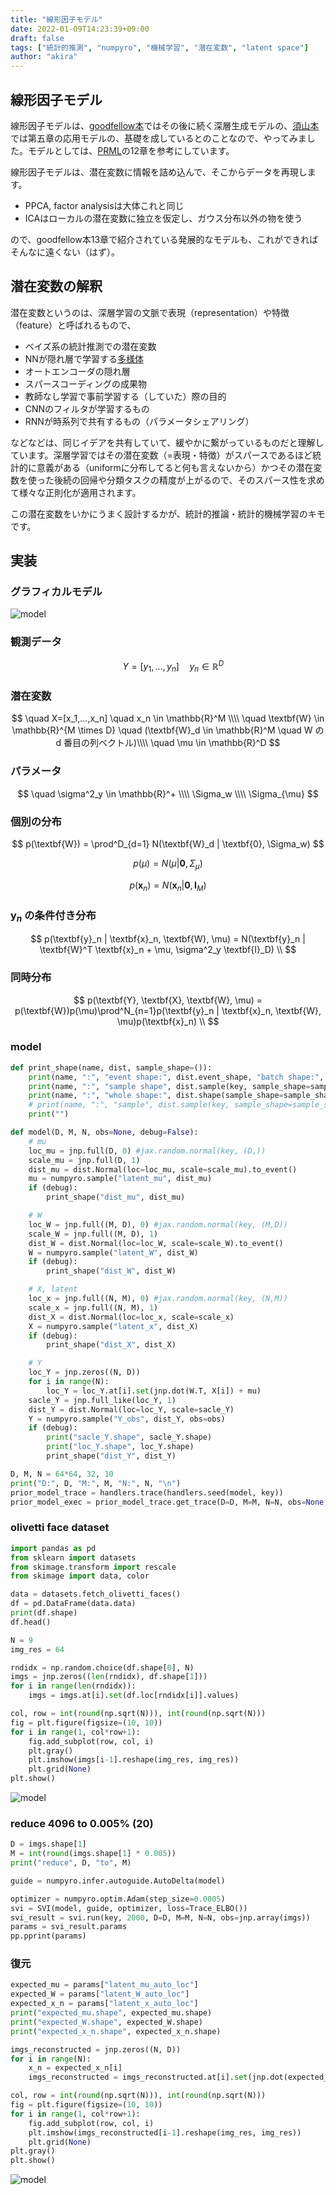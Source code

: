 ```yaml
---
title: "線形因子モデル"
date: 2022-01-09T14:23:39+09:00
draft: false
tags: ["統計的推測", "numpyro", "機械学習", "潜在変数", "latent space"]
author: "akira"
---
```


## 線形因子モデル

線形因子モデルは、[goodfellow本](https://www.deeplearningbook.org/)ではその後に続く深層生成モデルの、[須山本](https://www.amazon.co.jp/%E6%A9%9F%E6%A2%B0%E5%AD%A6%E7%BF%92%E3%82%B9%E3%82%BF%E3%83%BC%E3%83%88%E3%82%A2%E3%83%83%E3%83%97%E3%82%B7%E3%83%AA%E3%83%BC%E3%82%BA-%E3%83%99%E3%82%A4%E3%82%BA%E6%8E%A8%E8%AB%96%E3%81%AB%E3%82%88%E3%82%8B%E6%A9%9F%E6%A2%B0%E5%AD%A6%E7%BF%92%E5%85%A5%E9%96%80-KS%E6%83%85%E5%A0%B1%E7%A7%91%E5%AD%A6%E5%B0%82%E9%96%80%E6%9B%B8-%E9%A0%88%E5%B1%B1-%E6%95%A6%E5%BF%97/dp/4061538322/ref=sr_1_1?keywords=%E3%83%99%E3%82%A4%E3%82%BA%E6%8E%A8%E8%AB%96%E3%81%AB%E3%82%88%E3%82%8B%E6%A9%9F%E6%A2%B0%E5%AD%A6%E7%BF%92%E5%85%A5%E9%96%80&qid=1641542845&sprefix=%E3%83%99%E3%82%A4%E3%82%BA%E6%8E%A8%E8%AB%96%2Caps%2C185&sr=8-1)では第五章の応用モデルの、基礎を成しているとのことなので、やってみました。モデルとしては、[PRML](https://www.amazon.co.jp/%E3%83%91%E3%82%BF%E3%83%BC%E3%83%B3%E8%AA%8D%E8%AD%98%E3%81%A8%E6%A9%9F%E6%A2%B0%E5%AD%A6%E7%BF%92-%E4%B8%8B-%E3%83%99%E3%82%A4%E3%82%BA%E7%90%86%E8%AB%96%E3%81%AB%E3%82%88%E3%82%8B%E7%B5%B1%E8%A8%88%E7%9A%84%E4%BA%88%E6%B8%AC-C-M-%E3%83%93%E3%82%B7%E3%83%A7%E3%83%83%E3%83%97/dp/4621061240/ref=pd_lpo_1?pd_rd_i=4621061240&psc=1)の12章を参考にしています。

線形因子モデルは、潜在変数に情報を詰め込んで、そこからデータを再現します。

- PPCA, factor analysisは大体これと同じ
- ICAはローカルの潜在変数に独立を仮定し、ガウス分布以外の物を使う

ので、goodfellow本13章で紹介されている発展的なモデルも、これができればそんなに遠くない（はず）。

## 潜在変数の解釈

潜在変数というのは、深層学習の文脈で表現（representation）や特徴（feature）と呼ばれるもので、
- ベイズ系の統計推測での潜在変数
- NNが隠れ層で学習する[多様体](http://colah.github.io/posts/2014-03-NN-Manifolds-Topology/)
- オートエンコーダの隠れ層
- スパースコーディングの成果物
- 教師なし学習で事前学習する（していた）際の目的
- CNNのフィルタが学習するもの
- RNNが時系列で共有するもの（パラメータシェアリング）

などなどは、同じイデアを共有していて、緩やかに繋がっているものだと理解しています。深層学習ではその潜在変数（=表現・特徴）がスパースであるほど統計的に意義がある（uniformに分布してると何も言えないから）かつその潜在変数を使った後続の回帰や分類タスクの精度が上がるので、そのスパース性を求めて様々な正則化が適用されます。

この潜在変数をいかにうまく設計するかが、統計的推論・統計的機械学習のキモです。

## 実装

### グラフィカルモデル
![model](/posts/linear_dim_reduction/model.jpg)

### 観測データ

$$
    \quad Y=[y_1,...,y_n] \quad y_n \in \mathbb{R}^D
$$

### 潜在変数

$$
    \quad X=[x_1,...,x_n] \quad x_n \in \mathbb{R}^M \\\\
    \quad \textbf{W} \in \mathbb{R}^{M \times D} \quad (\textbf{W}_d \in \mathbb{R}^M \quad W の d 番⽬の列ベクトル)\\\\
    \quad \mu \in \mathbb{R}^D
$$

### パラメータ

$$
    \quad \sigma^2_y \in \mathbb{R}^+ \\\\
    \Sigma_w \\\\
    \Sigma_{\mu}
$$

### 個別の分布

$$
    p(\textbf{W}) = \prod^D_{d=1} N(\textbf{W}_d | \textbf{0}, \Sigma_w) 
$$

$$
    p(\mu) = N(\mu | \textbf{0}, \Sigma_{\mu}) 
$$

$$
    p(\textbf{x}_n) = N(\textbf{x}_n | \textbf{0}, \textbf{I}_M)
$$

### $\textbf{y}_n$ の条件付き分布

$$
    p(\textbf{y}_n | \textbf{x}_n, \textbf{W}, \mu) = N(\textbf{y}_n | \textbf{W}^T \textbf{x}_n + \mu, \sigma^2_y \textbf{I}_D) \\
$$

### 同時分布
$$
    p(\textbf{Y}, \textbf{X}, \textbf{W}, \mu) = p(\textbf{W})p(\mu)\prod^N_{n=1}p(\textbf{y}_n | \textbf{x}_n, \textbf{W}, \mu)p(\textbf{x}_n) \\
$$

### model

```python
def print_shape(name, dist, sample_shape=()):
    print(name, ":", "event shape:", dist.event_shape, "batch shape:", dist.batch_shape)
    print(name, ":", "sample shape", dist.sample(key, sample_shape=sample_shape).shape)
    print(name, ":", "whole shape:", dist.shape(sample_shape=sample_shape))
    # print(name, ":", "sample", dist.sample(key, sample_shape=sample_shape))
    print("")

def model(D, M, N, obs=None, debug=False):
    # mu
    loc_mu = jnp.full(D, 0) #jax.random.normal(key, (D,))
    scale_mu = jnp.full(D, 1)
    dist_mu = dist.Normal(loc=loc_mu, scale=scale_mu).to_event()
    mu = numpyro.sample("latent_mu", dist_mu)
    if (debug):
        print_shape("dist_mu", dist_mu)

    # W
    loc_W = jnp.full((M, D), 0) #jax.random.normal(key, (M,D))
    scale_W = jnp.full((M, D), 1)
    dist_W = dist.Normal(loc=loc_W, scale=scale_W).to_event()
    W = numpyro.sample("latent_W", dist_W)
    if (debug):
        print_shape("dist_W", dist_W)

    # X, latent
    loc_x = jnp.full((N, M), 0) #jax.random.normal(key, (N,M))       
    scale_x = jnp.full((N, M), 1)        
    dist_X = dist.Normal(loc=loc_x, scale=scale_x)
    X = numpyro.sample("latent_x", dist_X)
    if (debug):
        print_shape("dist_X", dist_X)

    # Y
    loc_Y = jnp.zeros((N, D))
    for i in range(N):
        loc_Y = loc_Y.at[i].set(jnp.dot(W.T, X[i]) + mu)
    sacle_Y = jnp.full_like(loc_Y, 1)
    dist_Y = dist.Normal(loc=loc_Y, scale=sacle_Y)
    Y = numpyro.sample("Y_obs", dist_Y, obs=obs)
    if (debug):
        print("sacle_Y.shape", sacle_Y.shape)
        print("loc_Y.shape", loc_Y.shape)
        print_shape("dist_Y", dist_Y)

D, M, N = 64*64, 32, 10
print("D:", D, "M:", M, "N:", N, "\n")
prior_model_trace = handlers.trace(handlers.seed(model, key))
prior_model_exec = prior_model_trace.get_trace(D=D, M=M, N=N, obs=None, debug=True)
```

### olivetti face dataset

```python
import pandas as pd
from sklearn import datasets
from skimage.transform import rescale
from skimage import data, color

data = datasets.fetch_olivetti_faces()
df = pd.DataFrame(data.data)
print(df.shape)
df.head()

N = 9
img_res = 64

rndidx = np.random.choice(df.shape[0], N)
imgs = jnp.zeros((len(rndidx), df.shape[1]))
for i in range(len(rndidx)):
    imgs = imgs.at[i].set(df.loc[rndidx[i]].values)

col, row = int(round(np.sqrt(N))), int(round(np.sqrt(N)))
fig = plt.figure(figsize=(10, 10))
for i in range(1, col*row+1):
    fig.add_subplot(row, col, i)
    plt.gray() 
    plt.imshow(imgs[i-1].reshape(img_res, img_res))
    plt.grid(None)
plt.show()
```
![model](/posts/linear_dim_reduction/output0.png)

### reduce 4096 to 0.005% (20)

```python
D = imgs.shape[1]
M = int(round(imgs.shape[1] * 0.005))
print("reduce", D, "to", M)
```

```python
guide = numpyro.infer.autoguide.AutoDelta(model)

optimizer = numpyro.optim.Adam(step_size=0.0005)
svi = SVI(model, guide, optimizer, loss=Trace_ELBO())
svi_result = svi.run(key, 2000, D=D, M=M, N=N, obs=jnp.array(imgs))
params = svi_result.params
pp.pprint(params)
```

### 復元

```python
expected_mu = params["latent_mu_auto_loc"]
expected_W = params["latent_W_auto_loc"]
expected_x_n = params["latent_x_auto_loc"]
print("expected_mu.shape", expected_mu.shape)
print("expected_W.shape", expected_W.shape)
print("expected_x_n.shape", expected_x_n.shape)

imgs_reconstructed = jnp.zeros((N, D))
for i in range(N):
    x_n = expected_x_n[i]
    imgs_reconstructed = imgs_reconstructed.at[i].set(jnp.dot(expected_W.T, x_n) + expected_mu)

col, row = int(round(np.sqrt(N))), int(round(np.sqrt(N)))
fig = plt.figure(figsize=(10, 10))
for i in range(1, col*row+1):
    fig.add_subplot(row, col, i)
    plt.imshow(imgs_reconstructed[i-1].reshape(img_res, img_res))
    plt.grid(None)
plt.gray()    
plt.show()
```

![model](/posts/linear_dim_reduction/output1.png)

